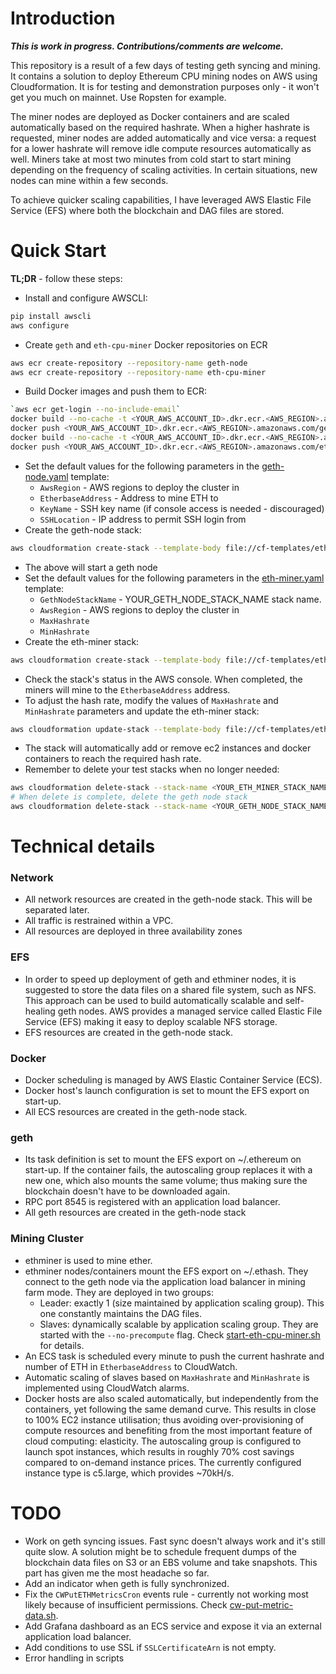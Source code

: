 Introduction
============
_**This is work in progress. Contributions/comments are welcome.**_

This repository is a result of a few days of testing geth syncing and mining. It contains a solution to deploy Ethereum 
CPU mining nodes on AWS using Cloudformation. It is for testing and demonstration purposes only - it won't get you much 
on mainnet. Use Ropsten for example.

The miner nodes are deployed as Docker containers and are scaled automatically based on the required hashrate. When a 
higher hashrate is requested, miner nodes are added automatically and vice versa: a request for a lower hashrate will 
remove idle compute resources automatically as well. Miners take at most two minutes from cold start to start mining 
depending on the frequency of scaling activities. In certain situations, new nodes can mine within a few seconds.

To achieve quicker scaling capabilities, I have leveraged AWS Elastic File Service (EFS) where both the blockchain and 
DAG files are stored.


Quick Start
============
**TL;DR** - follow these steps:
* Install and configure AWSCLI:
```bash
pip install awscli
aws configure
```
* Create `geth` and `eth-cpu-miner` Docker repositories on ECR
```bash
aws ecr create-repository --repository-name geth-node
aws ecr create-repository --repository-name eth-cpu-miner
```
* Build Docker images and push them to ECR:
```bash
`aws ecr get-login --no-include-email`
docker build --no-cache -t <YOUR_AWS_ACCOUNT_ID>.dkr.ecr.<AWS_REGION>.amazonaws.com/get-node:latest docker/geth-node
docker push <YOUR_AWS_ACCOUNT_ID>.dkr.ecr.<AWS_REGION>.amazonaws.com/geth-node:latest
docker build --no-cache -t <YOUR_AWS_ACCOUNT_ID>.dkr.ecr.<AWS_REGION>.amazonaws.com/eth-cpu-miner:latest docker/eth-miner
docker push <YOUR_AWS_ACCOUNT_ID>.dkr.ecr.<AWS_REGION>.amazonaws.com/eth-cpu-miner:latest
```
* Set the default values for the following parameters in the [geth-node.yaml](cf-templates/geth-node.yaml) template:
    * `AwsRegion` - AWS regions to deploy the cluster in
    * `EtherbaseAddress` - Address to mine ETH to
    * `KeyName` - SSH key name (if console access is needed - discouraged)
    * `SSHLocation` - IP address to permit SSH login from
* Create the geth-node stack:
```bash
aws cloudformation create-stack --template-body file://cf-templates/eth-miner.yaml --capabilities CAPABILITY_IAM --stack-name <YOUR_GETH_NODE_STACK_NAME>
```
* The above will start a geth node
* Set the default values for the following parameters in the [eth-miner.yaml](cf-templates/eth-miner.yaml) template:
    * `GethNodeStackName` - YOUR_GETH_NODE_STACK_NAME stack name.
    * `AwsRegion` - AWS regions to deploy the cluster in
    * `MaxHashrate`
    * `MinHashrate`
* Create the eth-miner stack:
```bash
aws cloudformation create-stack --template-body file://cf-templates/eth-miner.yaml --capabilities CAPABILITY_IAM --stack-name <YOUR_ETH_MINER_STACK_NAME>
```
* Check the stack's status in the AWS console. When completed, the miners will mine to the `EtherbaseAddress` address.
* To adjust the hash rate, modify the values of `MaxHashrate` and `MinHashrate` parameters and update the eth-miner stack:
```bash
aws cloudformation update-stack --template-body file://cf-templates/eth-miner.yaml --capabilities CAPABILITY_IAM --stack-name <YOUR_ETH_MINER_STACK_NAME>
```
* The stack will automatically add or remove ec2 instances and docker containers to reach the required hash rate.
* Remember to delete your test stacks when no longer needed:
```bash
aws cloudformation delete-stack --stack-name <YOUR_ETH_MINER_STACK_NAME>
# When delete is complete, delete the geth node stack
aws cloudformation delete-stack --stack-name <YOUR_GETH_NODE_STACK_NAME>

```


Technical details
============
### Network
* All network resources are created in the geth-node stack. This will be separated later. 
* All traffic is restrained within a VPC.
* All resources are deployed in three availability zones

### EFS
* In order to speed up deployment of geth and ethminer nodes, it is suggested to store the data files on a shared file 
system, such as NFS. This approach can be used to build automatically scalable and self-healing geth nodes. AWS provides 
a managed service called Elastic File Service (EFS) making it easy to deploy scalable NFS storage.
* EFS resources are created in the geth-node stack.

### Docker
* Docker scheduling is managed by AWS Elastic Container Service (ECS).
* Docker host's launch configuration is set to mount the EFS export on start-up.
* All ECS resources are created in the geth-node stack.

### geth
* Its task definition is set to mount the EFS export on ~/.ethereum on start-up. If the container fails, the autoscaling 
group replaces it with a new one, which also mounts the same volume; thus making sure the blockchain doesn't have to be 
downloaded again.
* RPC port 8545 is registered with an application load balancer. 
* All geth resources are created in the geth-node stack

### Mining Cluster
* ethminer is used to mine ether.
* ethminer nodes/containers mount the EFS export on ~/.ethash. They connect to the geth node via the application load 
balancer in mining farm mode. They are deployed in two groups:
    * Leader: exactly 1 (size maintained by application scaling group). This one constantly maintains the DAG files.
    * Slaves: dynamically scalable by application scaling group. They are started with the `--no-precompute` flag. Check 
    [start-eth-cpu-miner.sh](docker/eth-miner/start-eth-cpu-miner.sh) for details.
* An ECS task is scheduled every minute to push the current hashrate and number of ETH in `EtherbaseAddress` to 
CloudWatch.
* Automatic scaling of slaves based on `MaxHashrate` and `MinHashrate` is implemented using CloudWatch alarms.
* Docker hosts are also scaled automatically, but independently from the containers, yet following the same demand curve. 
This results in close to 100% EC2 instance utilisation; thus avoiding over-provisioning of compute resources and 
benefiting from the most important feature of cloud computing: elasticity. The autoscaling group is configured to launch 
spot instances, which results in roughly 70% cost savings compared to on-demand instance prices. The currently 
configured instance type is c5.large, which provides ~70kH/s.

TODO
============
* Work on geth syncing issues. Fast sync doesn't always work and it's still quite slow. A solution might be to schedule
frequent dumps of the blockchain data files on S3 or an EBS volume and take snapshots. This part has given me the most 
headache so far.
* Add an indicator when geth is fully synchronized.
* Fix the `CWPutETHMetricsCron` events rule - currently not working most likely because of insufficient permissions. 
Check [cw-put-metric-data.sh](docker/geth-node/cw-put-metric-data.sh).
* Add Grafana dashboard as an ECS service and expose it via an external application load balancer.
* Add conditions to use SSL if `SSLCertificateArn` is not empty.
* Error handling in scripts
